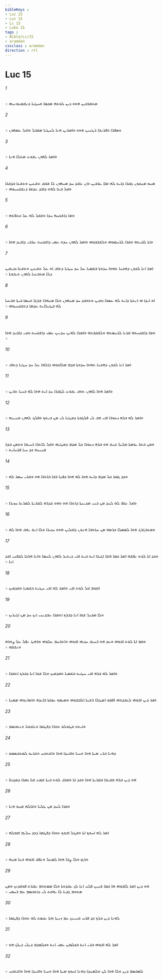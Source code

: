 ```yaml
---
bibleKeys : 
- Luc 15
- Luc 15
- Lc 15
- Luke 15
tags : 
- Bible/Lc/15
- araméen
cssclass : araméen
direction : rtl
---
```


# Luc 15

###### 1
ܡܬܩܪܒܝܢ ܗܘܘ ܕܝܢ ܠܘܬܗ ܡܟܤܐ ܘܚܛܝܐ ܕܢܫܡܥܘܢܝܗܝ ܀
###### 2
ܘܤܦܪܐ ܘܦܪܝܫܐ ܪܛܢܝܢ ܗܘܘ ܘܐܡܪܝܢ ܗܢܐ ܠܚܛܝܐ ܡܩܒܠ ܘܐܟܠ ܥܡܗܘܢ ܀
###### 3
ܘܐܡܪ ܠܗܘܢ ܝܫܘܥ ܡܬܠܐ ܗܢܐ ܀
###### 4
ܡܢܘ ܡܢܟܘܢ ܓܒܪܐ ܕܐܝܬ ܠܗ ܡܐܐ ܥܪܒܝܢ ܘܐܢ ܢܐܒܕ ܚܕ ܡܢܗܘܢ ܠܐ ܫܒܩ ܬܫܥܝܢ ܘܬܫܥܐ ܒܕܒܪܐ ܘܐܙܠ ܒܥܐ ܠܗܘ ܕܐܒܕ ܥܕܡܐ ܕܢܫܟܚܝܘܗܝ ܀
###### 5
ܘܡܐ ܕܐܫܟܚܗ ܚܕܐ ܘܫܩܠ ܠܗ ܥܠ ܟܬܦܬܗ ܀
###### 6
ܘܐܬܐ ܠܒܝܬܗ ܘܩܪܐ ܠܪܚܡܘܗܝ ܘܠܫܒܒܘܗܝ ܘܐܡܪ ܠܗܘܢ ܚܕܘ ܥܡܝ ܕܐܫܟܚܬ ܥܪܒܝ ܕܐܒܝܕ ܗܘܐ ܀
###### 7
ܐܡܪ ܐܢܐ ܠܟܘܢ ܕܗܟܢܐ ܬܗܘܐ ܚܕܘܬܐ ܒܫܡܝܐ ܥܠ ܚܕ ܚܛܝܐ ܕܬܐܒ ܐܘ ܥܠ ܬܫܥܝܢ ܘܬܫܥܐ ܙܕܝܩܝܢ ܕܠܐ ܡܬܒܥܝܐ ܠܗܘܢ ܬܝܒܘܬܐ ܀
###### 8
ܐܘ ܐܝܕܐ ܗܝ ܐܢܬܬܐ ܕܐܝܬ ܠܗ ܥܤܪܐ ܙܘܙܝܢ ܘܬܘܒܕ ܚܕ ܡܢܗܘܢ ܘܠܐ ܡܢܗܪܐ ܫܪܓܐ ܘܚܡܐ ܒܝܬܐ ܘܒܥܝܐ ܠܗ ܒܛܝܠܐܝܬ ܥܕܡܐ ܕܬܫܟܚܝܘܗܝ ܀
###### 9
ܘܡܐ ܕܐܫܟܚܬܗ ܩܪܝܐ ܠܪܚܡܬܗ ܘܠܫܒܒܬܗ ܘܐܡܪܐ ܠܗܝܢ ܚܕܝܝܢ ܥܡܝ ܕܐܫܟܚܬ ܙܘܙܝ ܕܐܒܝܕ ܗܘܐ ܀
###### 10
ܐܡܪ ܐܢܐ ܠܟܘܢ ܕܗܟܢܐ ܬܗܘܐ ܚܕܘܬܐ ܩܕܡ ܡܠܐܟܘܗܝ ܕܐܠܗܐ ܥܠ ܚܕ ܚܛܝܐ ܕܬܐܒ ܀
###### 11
ܘܐܡܪ ܗܘܐ ܠܗܘܢ ܬܘܒ ܝܫܘܥ ܠܓܒܪܐ ܚܕ ܐܝܬ ܗܘܐ ܠܗ ܒܢܝܐ ܬܪܝܢ ܀
###### 12
ܘܐܡܪ ܠܗ ܒܪܗ ܙܥܘܪܐ ܐܒܝ ܗܒ ܠܝ ܦܠܓܘܬܐ ܕܡܛܝܐ ܠܝ ܡܢ ܒܝܬܟ ܘܦܠܓ ܠܗܘܢ ܩܢܝܢܗ ܀
###### 13
ܘܡܢ ܒܬܪ ܝܘܡܬܐ ܩܠܝܠ ܟܢܫ ܗܘ ܒܪܗ ܙܥܘܪܐ ܟܠ ܡܕܡ ܕܡܛܝܗܝ ܘܐܙܠ ܠܐܬܪܐ ܪܚܝܩܐ ܘܬܡܢ ܒܕܪ ܩܢܝܢܗ ܟܕ ܚܝܐ ܦܪܚܐܝܬ ܀
###### 14
ܘܟܕ ܓܡܪ ܟܠ ܡܕܡ ܕܐܝܬ ܗܘܐ ܠܗ ܗܘܐ ܟܦܢܐ ܪܒܐ ܒܐܬܪܐ ܗܘ ܘܫܪܝ ܚܤܪ ܠܗ ܀
###### 15
ܘܐܙܠ ܢܩܦ ܠܗ ܠܚܕ ܡܢ ܒܢܝ ܡܕܝܢܬܐ ܕܐܬܪܐ ܗܘ ܘܗܘ ܫܕܪܗ ܠܩܪܝܬܐ ܠܡܪܥܐ ܚܙܝܪܐ ܀
###### 16
ܘܡܬܪܓܪܓ ܗܘܐ ܠܡܡܠܐ ܟܪܤܗ ܡܢ ܚܪܘܒܐ ܗܢܘܢ ܕܐܟܠܝܢ ܗܘܘ ܚܙܝܪܐ ܘܠܐ ܐܢܫ ܝܗܒ ܗܘܐ ܠܗ ܀
###### 17
ܘܟܕ ܐܬܐ ܠܘܬ ܢܦܫܗ ܐܡܪ ܟܡܐ ܗܫܐ ܐܓܝܪܐ ܐܝܬ ܒܝܬ ܐܒܝ ܕܝܬܝܪ ܠܗܘܢ ܠܚܡܐ ܘܐܢܐ ܗܪܟܐ ܠܟܦܢܝ ܐܒܕ ܐܢܐ ܀
###### 18
ܐܩܘܡ ܐܙܠ ܠܘܬ ܐܒܝ ܘܐܡܪ ܠܗ ܐܒܝ ܚܛܝܬ ܒܫܡܝܐ ܘܩܕܡܝܟ ܀
###### 19
ܘܠܐ ܡܟܝܠ ܫܘܐ ܐܢܐ ܕܒܪܟ ܐܬܩܪܐ ܥܒܕܝܢܝ ܐܝܟ ܚܕ ܡܢ ܐܓܝܪܝܟ ܀
###### 20
ܘܩܡ ܐܬܐ ܠܘܬ ܐܒܘܗܝ ܘܥܕ ܗܘ ܪܚܝܩ ܚܙܝܗܝ ܐܒܘܗܝ ܘܐܬܪܚܡ ܥܠܘܗܝ ܘܪܗܛ ܢܦܠ ܥܠ ܨܘܪܗ ܘܢܫܩܗ ܀
###### 21
ܘܐܡܪ ܠܗ ܒܪܗ ܐܒܝ ܚܛܝܬ ܒܫܡܝܐ ܘܩܕܡܝܟ ܘܠܐ ܫܘܐ ܐܢܐ ܕܒܪܟ ܐܬܩܪܐ ܀
###### 22
ܐܡܪ ܕܝܢ ܐܒܘܗܝ ܠܥܒܕܘܗܝ ܐܦܩܘ ܐܤܛܠܐ ܪܫܝܬܐ ܐܠܒܫܘܗܝ ܘܤܝܡܘ ܥܙܩܬܐ ܒܐܝܕܗ ܘܐܤܐܢܘܗܝ ܡܤܢܐ ܀
###### 23
ܘܐܝܬܘ ܩܛܘܠܘ ܬܘܪܐ ܕܦܛܡܐ ܘܢܐܟܘܠ ܘܢܬܒܤܡ ܀
###### 24
ܕܗܢܐ ܒܪܝ ܡܝܬܐ ܗܘܐ ܘܚܝܐ ܘܐܒܝܕܐ ܗܘܐ ܘܐܫܬܟܚ ܘܫܪܝܘ ܠܡܬܒܤܡܘ ܀
###### 25
ܗܘ ܕܝܢ ܒܪܗ ܩܫܝܫܐ ܒܩܪܝܬܐ ܗܘܐ ܘܟܕ ܐܬܐ ܘܩܪܒ ܠܘܬ ܒܝܬܐ ܫܡܥ ܩܠ ܙܡܪܐ ܕܤܓܝܐܐ ܀
###### 26
ܘܩܪܐ ܠܚܕ ܡܢ ܛܠܝܐ ܘܫܐܠܗ ܡܢܘ ܗܢܐ ܀
###### 27
ܐܡܪ ܠܗ ܐܚܘܟ ܐܬܐ ܘܩܛܠ ܐܒܘܟ ܬܘܪܐ ܕܦܛܡܐ ܕܟܕ ܚܠܝܡ ܐܩܒܠܗ ܀
###### 28
ܘܪܓܙ ܘܠܐ ܨܒܐ ܗܘܐ ܠܡܥܠ ܘܢܦܩ ܐܒܘܗܝ ܒܥܐ ܡܢܗ ܀
###### 29
ܗܘ ܕܝܢ ܐܡܪ ܠܐܒܘܗܝ ܗܐ ܟܡܐ ܫܢܝܢ ܦܠܚ ܐܢܐ ܠܟ ܥܒܕܘܬܐ ܘܠܐ ܡܡܬܘܡ ܥܒܪܬ ܦܘܩܕܢܟ ܘܡܢ ܡܬܘܡ ܓܕܝܐ ܠܐ ܝܗܒܬ ܠܝ ܕܐܬܒܤܡ ܥܡ ܪܚܡܝ ܀
###### 30
ܠܗܢܐ ܕܝܢ ܒܪܟ ܟܕ ܦܪܚ ܩܢܝܢܟ ܥܡ ܙܢܝܬܐ ܘܐܬܐ ܢܟܤܬ ܠܗ ܬܘܪܐ ܕܦܛܡܐ ܀
###### 31
ܐܡܪ ܠܗ ܐܒܘܗܝ ܒܪܝ ܐܢܬ ܒܟܠܙܒܢ ܥܡܝ ܐܢܬ ܘܟܠܡܕܡ ܕܝܠܝ ܕܝܠܟ ܗܘ ܀
###### 32
ܠܡܒܤܡ ܕܝܢ ܘܠܐ ܗܘܐ ܠܢ ܘܠܡܚܕܐ ܕܗܢܐ ܐܚܘܟ ܡܝܬܐ ܗܘܐ ܘܚܝܐ ܘܐܒܝܕܐ ܗܘܐ ܘܐܫܬܟܚ ܀
